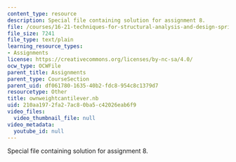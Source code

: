 ```yaml
---
content_type: resource
description: Special file containing solution for assignment 8.
file: /courses/16-21-techniques-for-structural-analysis-and-design-spring-2005/210aa1972fa27ac80ba5c42026eab6f9_ownweightcantilever.nb
file_size: 7241
file_type: text/plain
learning_resource_types:
- Assignments
license: https://creativecommons.org/licenses/by-nc-sa/4.0/
ocw_type: OCWFile
parent_title: Assignments
parent_type: CourseSection
parent_uid: df061780-1635-40b2-fdc8-954c8c1379d7
resourcetype: Other
title: ownweightcantilever.nb
uid: 210aa197-2fa2-7ac8-0ba5-c42026eab6f9
video_files:
  video_thumbnail_file: null
video_metadata:
  youtube_id: null
---
```

Special file containing solution for assignment 8.